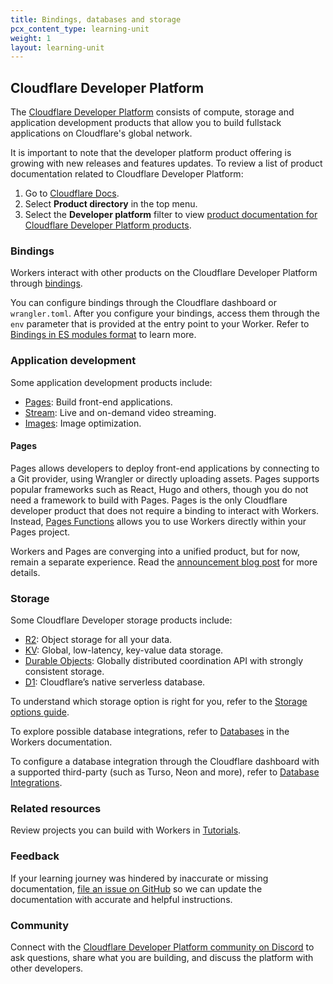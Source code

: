 ```yaml
---
title: Bindings, databases and storage
pcx_content_type: learning-unit
weight: 1
layout: learning-unit
---
```


## Cloudflare Developer Platform

The [Cloudflare Developer Platform](https://www.cloudflare.com/developer-platform/products/) consists of compute, storage and application development products that allow you to build fullstack applications on Cloudflare's global network.

It is important to note that the developer platform product offering is growing with new releases and features updates. To review a list of product documentation related to Cloudflare Developer Platform:

1. Go to [Cloudflare Docs](https://developers.cloudflare.com).
2. Select **Product directory** in the top menu.
3. Select the **Developer platform** filter to view [product documentation for Cloudflare Developer Platform products](https://developers.cloudflare.com/products/?product-group=Developer+platform).

### Bindings

Workers interact with other products on the Cloudflare Developer Platform through [bindings](/workers/configuration/bindings/). 

You can configure bindings through the Cloudflare dashboard or `wrangler.toml`. After you configure your bindings, access them through the `env` parameter that is provided at the entry point to your Worker. Refer to [Bindings in ES modules format](/workers/reference/migrate-to-module-workers/#bindings-in-es-modules-format) to learn more.

### Application development

Some application development products include:

* [Pages](/pages/): Build front-end applications.
* [Stream](/stream/): Live and on-demand video streaming.
* [Images](/images/): Image optimization.

#### Pages

Pages allows developers to deploy front-end applications by connecting to a Git provider, using Wrangler or directly uploading assets. Pages supports popular frameworks such as React, Hugo and others, though you do not need a framework to build with Pages. Pages is the only Cloudflare developer product that does not require a binding to interact with Workers. Instead, [Pages Functions](/pages/functions/) allows you to use Workers directly within your Pages project.

Workers and Pages are converging into a unified product, but for now, remain a separate experience. Read the [announcement blog post](https://blog.cloudflare.com/pages-and-workers-are-converging-into-one-experience) for more details.

### Storage

Some Cloudflare Developer storage products include:

* [R2](/r2/): Object storage for all your data.
* [KV](/kv/): Global, low-latency, key-value data storage.
* [Durable Objects](/durable-objects/): Globally distributed coordination API with strongly consistent storage.
* [D1](/d1/): Cloudflare’s native serverless database.

To understand which storage option is right for you, refer to the [Storage options guide](/workers/platform/storage-options/).

To explore possible database integrations, refer to [Databases](/workers/databases/) in the Workers documentation.

To configure a database integration through the Cloudflare dashboard with a supported third-party (such as Turso, Neon and more), refer to [Database Integrations](/workers/databases/native-integrations/).

### Related resources

Review projects you can build with Workers in [Tutorials](/workers/tutorials/).

### Feedback

If your learning journey was hindered by inaccurate or missing documentation, [file an issue on GitHub](https://github.com/cloudflare/cloudflare-docs/issues/new/choose) so we can update the documentation with accurate and helpful instructions.

### Community

Connect with the [Cloudflare Developer Platform community on Discord](https://discord.cloudflare.com) to ask questions, share what you are building, and discuss the platform with other developers.